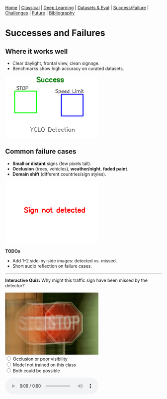 [Home](index.md) | [Classical](classical.md) | [Deep Learning](deep-learning.md) | [Datasets & Eval](datasets.md) | [Success/Failure](successes-failures.md) | [Challenges](challenges.md) | [Future](future.md) | [Bibliography](bibliography.md)


# Successes and Failures

## Where it works well
- Clear daylight, frontal view, clean signage.
- Benchmarks show high accuracy on curated datasets.

![Success Detection](assets/images/success-detection.png)  


## Common failure cases
- **Small or distant** signs (few pixels tall).
- **Occlusion** (trees, vehicles), **weather/night**, **faded paint**.
- **Domain shift** (different countries/sign styles).

![Failure Detection](assets/images/failure-detection.png)  


**TODOs**
- Add 1–2 side-by-side images: detected vs. missed.
- Short audio reflection on failure cases.

<hr>

<p><strong>Interactive Quiz:</strong> Why might this traffic sign have been missed by the detector?</p>
<img src="assets/images/quiz-stop.jpg" alt="Blurred STOP Sign" width="300">

<form id="quizForm">
  <label><input type="radio" name="q4" value="correct"> Occlusion or poor visibility</label><br>
  <label><input type="radio" name="q4" value="partial"> Model not trained on this class</label><br>
  <label><input type="radio" name="q4" value="both"> Both could be possible</label><br>
</form>

<p id="quizResult" style="font-weight:bold; margin-top:10px;"></p>

<script>
  const quizForm = document.getElementById("quizForm");
  const quizResult = document.getElementById("quizResult");

  quizForm.addEventListener("change", function(e) {
    const answer = e.target.value;
    if (answer === "correct") {
      quizResult.textContent = "✅ Correct! Blur and poor visibility are common reasons detectors fail.";
      quizResult.style.color = "green";
    } else if (answer === "both") {
      quizResult.textContent = "⚠️ Close — poor visibility is the main issue here, but dataset coverage can also matter.";
      quizResult.style.color = "orange";
    } else {
      quizResult.textContent = "❌ Not quite. This example mainly shows blur and visibility issues.";
      quizResult.style.color = "red";
    }
  });
</script>



<audio controls src="assets/audio/success-failure.mp3">Your browser does not support audio.</audio>
